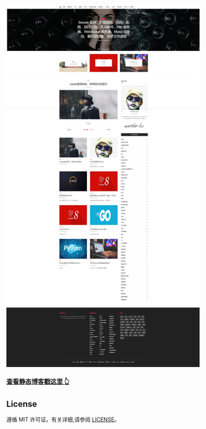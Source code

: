 

![](https://github.com/LeeYouRan/LeeYouRan.github.io/blob/master/wp-content/uploads/2024/04/%E5%B1%8F%E5%B9%95%E6%88%AA%E5%9B%BE_28-7-2024_9489_leeyouran.github.io.jpeg)


>
### [查看静态博客戳这里 👆](http://leeyouran.github.io)

## License

遵循 MIT 许可证。有关详细,请参阅 [LICENSE](https://github.com/LeeYouRan/LeeYouRan.github.io/blob/master/LICENSE)。
